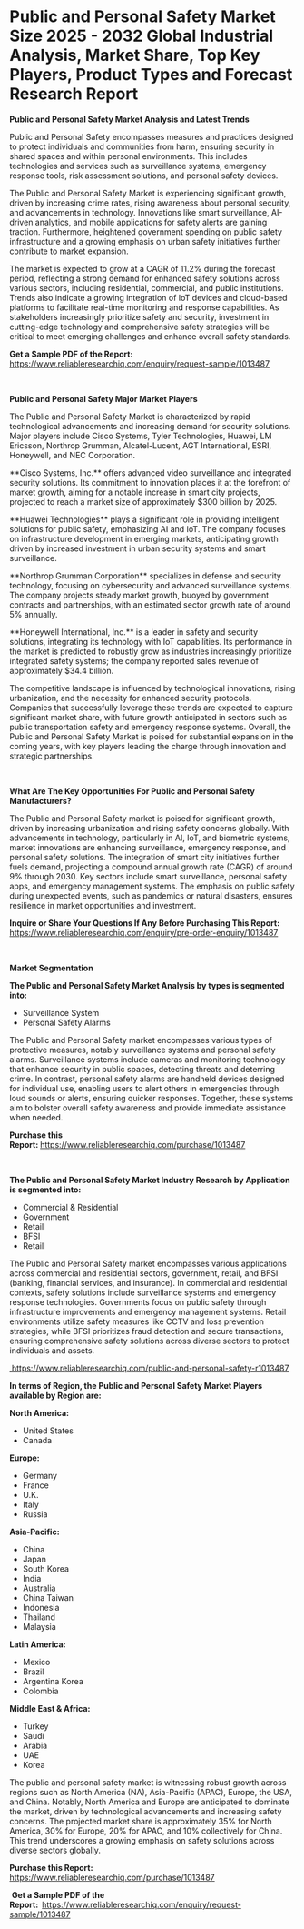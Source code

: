 <p><h1>Public and Personal Safety Market Size 2025 - 2032 Global Industrial Analysis, Market Share, Top Key Players, Product Types and Forecast Research Report</h1></p><p><strong>Public and Personal Safety Market Analysis and Latest Trends</strong></p>
<p><p>Public and Personal Safety encompasses measures and practices designed to protect individuals and communities from harm, ensuring security in shared spaces and within personal environments. This includes technologies and services such as surveillance systems, emergency response tools, risk assessment solutions, and personal safety devices. </p><p>The Public and Personal Safety Market is experiencing significant growth, driven by increasing crime rates, rising awareness about personal security, and advancements in technology. Innovations like smart surveillance, AI-driven analytics, and mobile applications for safety alerts are gaining traction. Furthermore, heightened government spending on public safety infrastructure and a growing emphasis on urban safety initiatives further contribute to market expansion. </p><p>The market is expected to grow at a CAGR of 11.2% during the forecast period, reflecting a strong demand for enhanced safety solutions across various sectors, including residential, commercial, and public institutions. Trends also indicate a growing integration of IoT devices and cloud-based platforms to facilitate real-time monitoring and response capabilities. As stakeholders increasingly prioritize safety and security, investment in cutting-edge technology and comprehensive safety strategies will be critical to meet emerging challenges and enhance overall safety standards.</p></p>
<p><strong>Get a Sample PDF of the Report:&nbsp;</strong> <a href="https://www.reliableresearchiq.com/enquiry/request-sample/1013487?utm_campaign=3112&utm_medium=2&utm_source=Github&utm_content=ia&utm_term=17042025&utm_id=public-and-personal-safety">https://www.reliableresearchiq.com/enquiry/request-sample/1013487</a></p>
<p>&nbsp;</p>
<p><strong>Public and Personal Safety Major Market Players</strong></p>
<p><p>The Public and Personal Safety Market is characterized by rapid technological advancements and increasing demand for security solutions. Major players include Cisco Systems, Tyler Technologies, Huawei, LM Ericsson, Northrop Grumman, Alcatel-Lucent, AGT International, ESRI, Honeywell, and NEC Corporation.</p><p>**Cisco Systems, Inc.** offers advanced video surveillance and integrated security solutions. Its commitment to innovation places it at the forefront of market growth, aiming for a notable increase in smart city projects, projected to reach a market size of approximately $300 billion by 2025.</p><p>**Huawei Technologies** plays a significant role in providing intelligent solutions for public safety, emphasizing AI and IoT. The company focuses on infrastructure development in emerging markets, anticipating growth driven by increased investment in urban security systems and smart surveillance.</p><p>**Northrop Grumman Corporation** specializes in defense and security technology, focusing on cybersecurity and advanced surveillance systems. The company projects steady market growth, buoyed by government contracts and partnerships, with an estimated sector growth rate of around 5% annually.</p><p>**Honeywell International, Inc.** is a leader in safety and security solutions, integrating its technology with IoT capabilities. Its performance in the market is predicted to robustly grow as industries increasingly prioritize integrated safety systems; the company reported sales revenue of approximately $34.4 billion.</p><p>The competitive landscape is influenced by technological innovations, rising urbanization, and the necessity for enhanced security protocols. Companies that successfully leverage these trends are expected to capture significant market share, with future growth anticipated in sectors such as public transportation safety and emergency response systems. Overall, the Public and Personal Safety Market is poised for substantial expansion in the coming years, with key players leading the charge through innovation and strategic partnerships.</p></p>
<p>&nbsp;</p>
<p><strong>What Are The Key Opportunities For Public and Personal Safety Manufacturers?</strong></p>
<p><p>The Public and Personal Safety market is poised for significant growth, driven by increasing urbanization and rising safety concerns globally. With advancements in technology, particularly in AI, IoT, and biometric systems, market innovations are enhancing surveillance, emergency response, and personal safety solutions. The integration of smart city initiatives further fuels demand, projecting a compound annual growth rate (CAGR) of around 9% through 2030. Key sectors include smart surveillance, personal safety apps, and emergency management systems. The emphasis on public safety during unexpected events, such as pandemics or natural disasters, ensures resilience in market opportunities and investment.</p></p>
<p><strong>Inquire or Share Your Questions If Any Before Purchasing This Report:</strong> <a href="https://www.reliableresearchiq.com/enquiry/pre-order-enquiry/1013487?utm_campaign=3112&utm_medium=2&utm_source=Github&utm_content=ia&utm_term=17042025&utm_id=public-and-personal-safety">https://www.reliableresearchiq.com/enquiry/pre-order-enquiry/1013487</a></p>
<p>&nbsp;</p>
<p><strong>Market Segmentation</strong></p>
<p><strong>The Public and Personal Safety Market Analysis by types is segmented into:</strong></p>
<p><ul><li>Surveillance System</li><li>Personal Safety Alarms</li></ul></p>
<p><p>The Public and Personal Safety market encompasses various types of protective measures, notably surveillance systems and personal safety alarms. Surveillance systems include cameras and monitoring technology that enhance security in public spaces, detecting threats and deterring crime. In contrast, personal safety alarms are handheld devices designed for individual use, enabling users to alert others in emergencies through loud sounds or alerts, ensuring quicker responses. Together, these systems aim to bolster overall safety awareness and provide immediate assistance when needed.</p></p>
<p><strong>Purchase this Report:&nbsp;</strong><a href="https://www.reliableresearchiq.com/purchase/1013487?utm_campaign=3112&utm_medium=2&utm_source=Github&utm_content=ia&utm_term=17042025&utm_id=public-and-personal-safety">https://www.reliableresearchiq.com/purchase/1013487</a></p>
<p>&nbsp;</p>
<p><strong>The Public and Personal Safety Market Industry Research by Application is segmented into:</strong></p>
<p><ul><li>Commercial & Residential</li><li>Government</li><li>Retail</li><li>BFSI</li><li>Retail</li></ul></p>
<p><p>The Public and Personal Safety market encompasses various applications across commercial and residential sectors, government, retail, and BFSI (banking, financial services, and insurance). In commercial and residential contexts, safety solutions include surveillance systems and emergency response technologies. Governments focus on public safety through infrastructure improvements and emergency management systems. Retail environments utilize safety measures like CCTV and loss prevention strategies, while BFSI prioritizes fraud detection and secure transactions, ensuring comprehensive safety solutions across diverse sectors to protect individuals and assets.</p></p>
<p><a href="https://www.reliableresearchiq.com/public-and-personal-safety-r1013487?utm_campaign=3112&utm_medium=2&utm_source=Github&utm_content=ia&utm_term=17042025&utm_id=public-and-personal-safety">&nbsp;https://www.reliableresearchiq.com/public-and-personal-safety-r1013487</a></p>
<p><strong>In terms of Region, the Public and Personal Safety Market Players available by Region are:</strong></p>
<p>
    <p> <strong> North America: </strong>
        <ul>
            <li>United States</li>
            <li>Canada</li>
        </ul>
        </p> 
    <p> <strong> Europe: </strong>
        <ul>
            <li>Germany</li>
            <li>France</li>
            <li>U.K.</li>
            <li>Italy</li>
            <li>Russia</li>
        </ul>
        </p> 
    <p> <strong> Asia-Pacific: </strong>
        <ul>
            <li>China</li>
            <li>Japan</li>
            <li>South Korea</li>
            <li>India</li>
            <li>Australia</li>
            <li>China Taiwan</li>
            <li>Indonesia</li>
            <li>Thailand</li>
            <li>Malaysia</li>
        </ul>
        </p> 
    <p> <strong> Latin America: </strong>
        <ul>
            <li>Mexico</li>
            <li>Brazil</li>
            <li>Argentina Korea</li>
            <li>Colombia</li>
        </ul>
        </p> 
    <p> <strong> Middle East & Africa: </strong>
        <ul>
            <li>Turkey</li>
            <li>Saudi</li>
            <li>Arabia</li>
            <li>UAE</li>
            <li>Korea</li>
        </ul>
    </p>
    </p>
<p><p>The public and personal safety market is witnessing robust growth across regions such as North America (NA), Asia-Pacific (APAC), Europe, the USA, and China. Notably, North America and Europe are anticipated to dominate the market, driven by technological advancements and increasing safety concerns. The projected market share is approximately 35% for North America, 30% for Europe, 20% for APAC, and 10% collectively for China. This trend underscores a growing emphasis on safety solutions across diverse sectors globally.</p></p>
<p><strong>Purchase this Report: </strong><a href="https://www.reliableresearchiq.com/purchase/1013487?utm_campaign=3112&utm_medium=2&utm_source=Github&utm_content=ia&utm_term=17042025&utm_id=public-and-personal-safety">https://www.reliableresearchiq.com/purchase/1013487</a></p>
<p>&nbsp;<strong>Get a Sample PDF of the Report:&nbsp;&nbsp;</strong><a href="https://www.reliableresearchiq.com/enquiry/request-sample/1013487?utm_campaign=3112&utm_medium=2&utm_source=Github&utm_content=ia&utm_term=17042025&utm_id=public-and-personal-safety">https://www.reliableresearchiq.com/enquiry/request-sample/1013487</a></p>
<p><strong></strong></p>
<p><p></p><p></p><p></p></p>